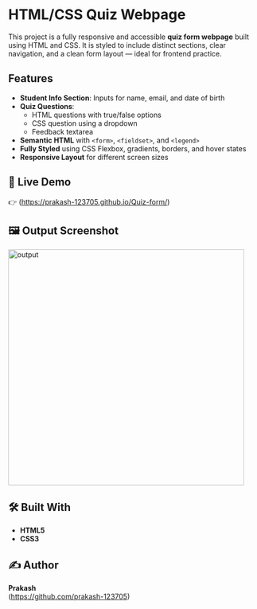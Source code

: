 # HTML/CSS Quiz Webpage

This project is a fully responsive and accessible **quiz form webpage** built using HTML and CSS. It is styled to include distinct sections, clear navigation, and a clean form layout — ideal for frontend practice.

## Features

- **Student Info Section**: Inputs for name, email, and date of birth
- **Quiz Questions**:
  - HTML questions with true/false options
  - CSS question using a dropdown
  - Feedback textarea
- **Semantic HTML** with `<form>`, `<fieldset>`, and `<legend>`
- **Fully Styled** using CSS Flexbox, gradients, borders, and hover states
- **Responsive Layout** for different screen sizes

## 🔗 Live Demo

👉 (https://prakash-123705.github.io/Quiz-form/)

## 🖼️ Output Screenshot

<img width="474" alt="output" src="https://github.com/user-attachments/assets/5d051928-5cfc-4b59-97a0-d7a082ea83ee" />

## 🛠️ Built With

- **HTML5**
- **CSS3**

## ✍️ Author

**Prakash**  
(https://github.com/prakash-123705)
